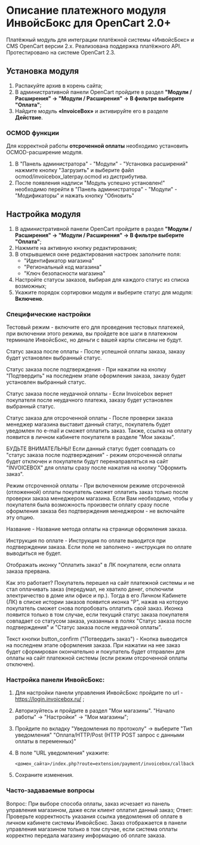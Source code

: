 # Описание платежного модуля ИнвойсБокс для OpenCart 2.0+

Платёжный модуль для интеграции платёжной системы «ИнвойсБокс» и CMS OpenCart версии 2.х. Реализована поддержка платёжного API. Протестировано на системе OpenCart 2.3.

## Установка модуля

1. Распакуйте архив в корень сайта;
2. В административной панели OpenCart пройдите в раздел <strong>"Модули / Расширения" -> "Модули / Расширения" -> В фильтре выберите "Оплата"</strong>;
3. Найдите модуль <strong>«InvoiceBox»</strong> и активируйте его в разделе <strong>Действие</strong>.

### OCMOD функции

Для корректной работы **отсроченной оплаты** необходимо установить OCMOD-расширение модуля.

1. В "Панель администратора" - "Модули" - "Установка расширений" нажмите кнопку "Загрузить" и выберите файл ocmod/invoicebox_laterpay.ocmod из  дистрибутива.
2. После появления надписи "Модуль успешно установлен!" необходимо перейти в "Панель администратора" - "Модули" - "Модификаторы" и нажать кнопку "Обновить"

## Настройка модуля

1. В административной панели OpenCart пройдите в раздел <strong>"Модули / Расширения" -> "Модули / Расширения" -> В фильтре выберите "Оплата"</strong>;
2. Нажмите на активную кнопку редактирования;
3. В открывшемся окне редактирования настроек заполните поля:
    - "Идентификатор магазина"
    - "Региональный код магазина"
    - "Ключ безопасности магазина"
4. Настройте статусы заказов, выбирая для каждого статус из списка возможных;
5. Укажите порядок сортировки модуля и выберите статус для модуля: <strong>Включено</strong>.

### Специфические настройки 

Тестовый режим - включите его для проведения тестовых платежей, при включении этого режима, вы пройдете все шаги в платежном терминале ИнвойсБокс,
но деньги с вашей карты списаны не будут.

	
Статус заказа после оплаты - После успешной оплаты заказа, заказу будет установлен выбранный статус.
	
Статус заказа после подтверждения - При нажатии на кнопку "Подтвердить" на последнем этапе оформления заказа, заказу будет установлен выбранный статус.
   
Статус заказа после неудачной оплаты - Если Invoicebox вернет покупателя после неудачного платежа, заказу будет установлен выбранный статус.
    
Статус заказа для отсроченной оплаты -  После проверки заказа менеджер магазина выставит данный статус, покупатель будет уведомлен по e-mail и сможет оплатить заказ.
Также, ссылка на оплату появится в личном кабинете покупателя в разделе "Мои заказы".

БУДЬТЕ ВНИМАТЕЛЬНЫ!
Если данный статус будет совпадать со "статус заказа после подтверждения" - режим отсроченной оплаты будет отключен и покупатели будут перенаправляться на сайт "INVOICEBOX" для оплаты сразу после нажатия на кнопку "Оформить заказ".
    
Режим отсроченной оплаты - При включенном режиме отсроченной (отложенной) оплаты покупатель сможет оплатить заказ только после проверки заказа менеджером магазина.
Если Вам необходимо, чтобы у покупателя была возможность произвести оплату сразу после оформления заказа без подтверждения менеджером - не включайте эту опцию.

Название - Название метода оплаты на странице оформления заказа.
    
Инструкция по оплате - Инструкция по оплате выводится при подтверждении заказа. Если поле не заполнено - инструкция по оплате выводиться не будет.

Отображать иконку "Оплатить заказ" в ЛК покупателя, если оплата заказа прервана.

Как это работает? Покупатель перешел на сайт платежной системы и не стал оплачивать заказ (передумал, не хватило денег, отключили электричество в доме или офисе и пр.). Тогда в его Личном Кабинете (ЛК) в списке истории заказов появится иконка "P", нажав на которую покупатель сможет снова попробовать оплатить свой заказ. Иконка появится только в том случае, если текущий статус  заказа покупателя совпадает со статусом заказа, указанных в полях "Статус заказа после подтверждения" и "Статус заказа после неудачной оплаты".
    
Текст кнопки button_confirm ("Потвердить заказ") - Кнопка выводится на последнем этапе оформления заказа. При нажатии на нее заказ будет сформирован окончательно и покупатель будет отправлен для оплаты на сайт платежной системы (если режим отсроченной оплаты отключен).

### Настройка панели ИнвойсБокс:

1. Для настройки панели управления ИнвойсБокс пройдите по url - https://login.invoicebox.ru/ ;
2. Авторизуйтесь и пройдите в раздел "Мои магазины". "Начало работы" -> "Настройки" -> "Мои магазины";
3. Пройдите по вкладку "Уведомления по протоколу" -> выберите "Тип уведомления" "Оплата/HTTP/Post (HTTP POST запрос с данными оплаты в переменных)"
4. В поле "URL уведомления" укажите:

    `<домен_сайта>/index.php?route=extension/payment/invoicebox/callback`

5. Сохраните изменения.


### Часто-задаваемые вопросы

Вопрос: При выборе способа оплаты, заказ исчезает из панель управления магазином, даже если клиент оплатил данный заказ;
Ответ: Проверьте корректность указания ссылка уведомления об оплате в личном кабинете системы ИнвойсБокс.
Заказ отображается в панели управления магазином только в том случае, если система оплаты корректно передала магазину
информацию об оплате заказа.